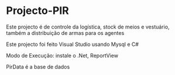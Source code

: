 # Projecto-PIR

Este projecto é de controle da logística, stock de meios e vestuário, também a distribuição de armas para os agentes

Este projecto foi feito Visual Studio usando Mysql e C#

Modo de Execução: instale o .Net, ReportView

PirData é a base de dados

